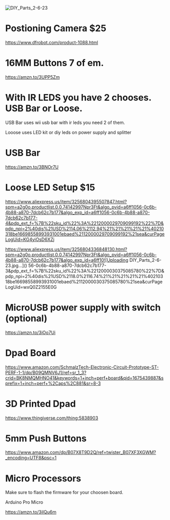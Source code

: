 ![DIY_Parts_2-6-23](https://user-images.githubusercontent.com/118452807/217100652-2e49baa1-14ba-45c7-896e-e2159b427f7a.jpg)


# Postioning Camera $25

https://www.dfrobot.com/product-1088.html


# 16MM Buttons 7 of em.

https://amzn.to/3UPP5Zm

# With IR LEDS you have 2 chooses. USB Bar or Loose. 

USB Bar uses wii usb bar with ir leds you need 2 of them. 

Looose uses LED kit or diy leds on power supply and splitter

# USB Bar

https://amzn.to/3BNOr7U

# Loose LED Setup $15

https://www.aliexpress.us/item/3256804395507847.html?spm=a2g0o.productlist.0.0.74142997Npr3Ft&algo_pvid=a6ff1056-0c6b-4b88-a870-7dcb62c7b177&algo_exp_id=a6ff1056-0c6b-4b88-a870-7dcb62c7b177-4&pdp_ext_f=%7B%22sku_id%22%3A%2212000029709099192%22%7D&pdp_npi=2%40dis%21USD%2114.06%2112.94%21%21%21%21%21%40210318be16698558993931001ebaed%2112000029709099192%21sea&curPageLogUid=KG4yiOsD6XZj

https://www.aliexpress.us/item/3256804336848130.html?spm=a2g0o.productlist.0.0.74142997Npr3Ft&algo_pvid=a6ff1056-0c6b-4b88-a870-7dcb62c7b177&algo_exp_id=a6ff10![Uploading DIY_Parts_2-6-23.jpg…]()
56-0c6b-4b88-a870-7dcb62c7b177-3&pdp_ext_f=%7B%22sku_id%22%3A%2212000030375085780%22%7D&pdp_npi=2%40dis%21USD%2118.0%2116.74%21%21%21%21%21%40210318be16698558993931001ebaed%2112000030375085780%21sea&curPageLogUid=wxQ0Z2155E0G

# MicroUSB power supply with switch (optional)

https://amzn.to/3iOo7Ui

# Dpad Board 

https://www.amazon.com/SchmalzTech-Electronic-Circuit-Prototype-ST-PERF-1-1/dp/B09QMNV6J1/ref=sr_1_3?crid=BK8NMQMHNO41&keywords=1+inch+perf+board&qid=1675439887&sprefix=1+inch+perf+%2Caps%2C881&sr=8-3

# 3D Printed Dpad 

https://www.thingiverse.com/thing:5838903


# 5mm Push Buttons

https://www.amazon.com/dp/B07X8T9D2Q/ref=twister_B07XF3XGWM?_encoding=UTF8&psc=1


# Micro Processors

Make sure to flash the firmware for your choosen board. 

Arduino Pro Micro

https://amzn.to/3iIQu6m

